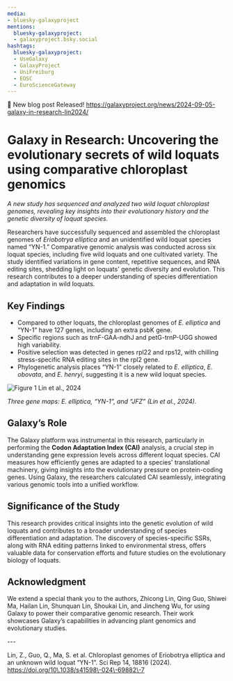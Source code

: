 ```yaml
---
media:
- bluesky-galaxyproject
mentions:
  bluesky-galaxyproject:
  - galaxyproject.bsky.social
hashtags:
  bluesky-galaxyproject:
  - UseGalaxy
  - GalaxyProject
  - UniFreiburg
  - EOSC
  - EuroScienceGateway
---
```

📝 New blog post Released!
https://galaxyproject.org/news/2024-09-05-galaxy-in-research-lin2024/

**Galaxy in Research: Uncovering the evolutionary secrets of wild loquats using comparative chloroplast genomics**
==================================================================================================================

*A new study has sequenced and analyzed two wild loquat chloroplast genomes, revealing key insights into their evolutionary history and the genetic diversity of loquat species.*

Researchers have successfully sequenced and assembled the chloroplast genomes of *Eriobotrya elliptica* and an unidentified wild loquat species named “YN\-1\.” Comparative genomic analysis was conducted across six loquat species, including five wild loquats and one cultivated variety. The study identified variations in gene content, repetitive sequences, and RNA editing sites, shedding light on loquats' genetic diversity and evolution. This research contributes to a deeper understanding of species differentiation and adaptation in wild loquats.

**Key Findings**
----------------

* Compared to other loquats, the chloroplast genomes of *E. elliptica* and “YN\-1” have 127 genes, including an extra psbK gene.
* Specific regions such as trnF\-GAA\-ndhJ and petG\-trnP\-UGG showed high variability.
* Positive selection was detected in genes rpl22 and rps12, with chilling stress\-specific RNA editing sites in the rpl2 gene.
* Phylogenetic analysis places “YN\-1” closely related to *E. elliptica*, *E. obovata*, and *E. henryi*, suggesting it is a new wild loquat species.

![Figure 1 Lin et al., 2024](https://galaxyproject.org/news/2024-09-05-galaxy-in-research-lin2024/Figure_Lin2024.jpeg)

*Three gene maps: E. elliptica, “YN\-1”, and “JFZ” (Lin et al., 2024\).*

**Galaxy’s Role**
-----------------

The Galaxy platform was instrumental in this research, particularly in performing the **Codon Adaptation Index (CAI)** analysis, a crucial step in understanding gene expression levels across different loquat species. CAI measures how efficiently genes are adapted to a species' translational machinery, giving insights into the evolutionary pressure on protein\-coding genes. Using Galaxy, the researchers calculated CAI seamlessly, integrating various genomic tools into a unified workflow.

**Significance of the Study**
-----------------------------

This research provides critical insights into the genetic evolution of wild loquats and contributes to a broader understanding of species differentiation and adaptation. The discovery of species\-specific SSRs, along with RNA editing patterns linked to environmental stress, offers valuable data for conservation efforts and future studies on the evolutionary biology of loquats.

**Acknowledgment**
------------------

We extend a special thank you to the authors, Zhicong Lin, Qing Guo, Shiwei Ma, Hailan Lin, Shunquan Lin, Shoukai Lin, and Jincheng Wu, for using Galaxy to power their comparative genomic research. Their work showcases Galaxy’s capabilities in advancing plant genomics and evolutionary studies.

\-\-\-  

Lin, Z., Guo, Q., Ma, S. et al. Chloroplast genomes of Eriobotrya elliptica and an unknown wild loquat “YN\-1”. Sci Rep 14, 18816 (2024\). https://doi.org/10\.1038/s41598\-024\-69882\-7